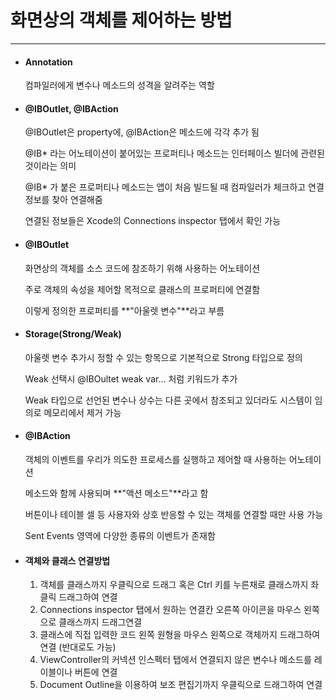 # 화면상의 객체를 제어하는 방법

---

- #### Annotation

  컴파일러에게 변수나 메소드의 성격을 알려주는 역할

- #### @IBOutlet, @IBAction

  @IBOutlet은 property에, @IBAction은 메소드에 각각 추가 됨

  @IB* 라는 어노테이션이 붙어있는 프로퍼티나 메소드는 인터페이스 빌더에 관련된 것이라는 의미

  @IB* 가 붙은 프로퍼티나 메소드는 앱이 처음 빌드될 때 컴파일러가 체크하고 연결 정보를 찾아 연결해줌

  연결된 정보들은 Xcode의 Connections inspector 탭에서 확인 가능

- #### @IBOutlet

  화면상의 객체를 소스 코드에 참조하기 위해 사용하는 어노테이션

  주로 객체의 속성을 제어할 목적으로 클래스의 프로퍼티에 연결함

  이렇게 정의한 프로퍼티를 **"아울렛 변수"**라고 부름

- #### Storage(Strong/Weak)

  아울렛 변수 추가시 정할 수 있는 항목으로 기본적으로 Strong 타입으로 정의

  Weak 선택시 @IBOultet weak var... 처럼 키워드가 추가

  Weak 타입으로 선언된 변수나 상수는 다른 곳에서 참조되고 있더라도 시스템이 임의로 메모리에서 제거 가능

- #### @IBAction

  객체의 이벤트를 우리가 의도한 프로세스를 실행하고 제어할 때 사용하는 어노테이션

  메소드와 함께 사용되며 **"액션 메소드"**라고 함

  버튼이나 테이블 셀 등 사용자와 상호 반응할 수 있는 객체를 연결할 때만 사용 가능

  Sent Events 영역에 다양한 종류의 이벤트가 존재함

- #### 객체와 클래스 연결방법

  1. 객체를 클래스까지 우클릭으로 드래그 혹은 Ctrl 키를 누른채로 클래스까지 좌클릭 드래그하여 연결
  2. Connections inspector 탭에서 원하는 연결칸 오른쪽 아이콘을 마우스 왼쪽으로 클래스까지 드래그연결
  3. 클래스에 직접 입력한 코드 왼쪽 원형을 마우스 왼쪽으로 객체까지 드래그하여 연결 (반대로도 가능)
  4. ViewController의 커넥션 인스펙터 탭에서 연결되지 않은 변수나 메소드를 레이블이나 버튼에 연결
  5. Document Outline을 이용하여 보조 편집기까지 우클릭으로 드래그하여 연결

